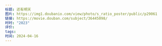 ```yaml
---
标题: 还有明天
图片: https://img1.doubanio.com/view/photo/s_ratio_poster/public/p2906163989.webp
链接: https://movie.douban.com/subject/36445098/
时时: "2023"
评价: 
tags: 
时间: 2024-04-16
---
```


